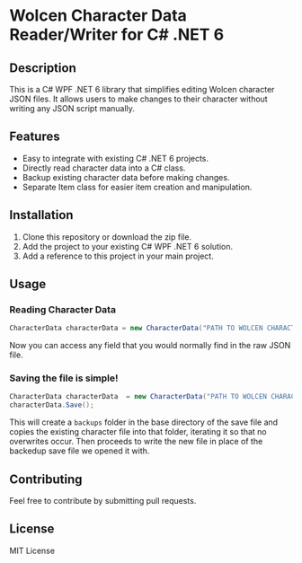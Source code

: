 
# Wolcen Character Data Reader/Writer for C# .NET 6

## Description

This is a C# WPF .NET 6 library that simplifies editing Wolcen character JSON files. It allows users to make changes to their character without writing any JSON script manually.

## Features

- Easy to integrate with existing C# .NET 6 projects.
- Directly read character data into a C# class.
- Backup existing character data before making changes.
- Separate Item class for easier item creation and manipulation.

## Installation

1. Clone this repository or download the zip file.
2. Add the project to your existing C# WPF .NET 6 solution.
3. Add a reference to this project in your main project.

## Usage

### Reading Character Data

```csharp
CharacterData characterData = new CharacterData("PATH TO WOLCEN CHARACTER");
```

Now you can access any field that you would normally find in the raw JSON file.

### Saving the file is simple!

```csharp
CharacterData characterData  = new CharacterData("PATH TO WOLCEN CHARACTER");
characterData.Save();
```

This will create a `backups` folder in the base directory of the save file and copies the existing character file into that folder, iterating it so that no overwrites occur. Then proceeds to write the new file in place of the backedup save file we opened it with.

## Contributing

Feel free to contribute by submitting pull requests.

## License

MIT License
